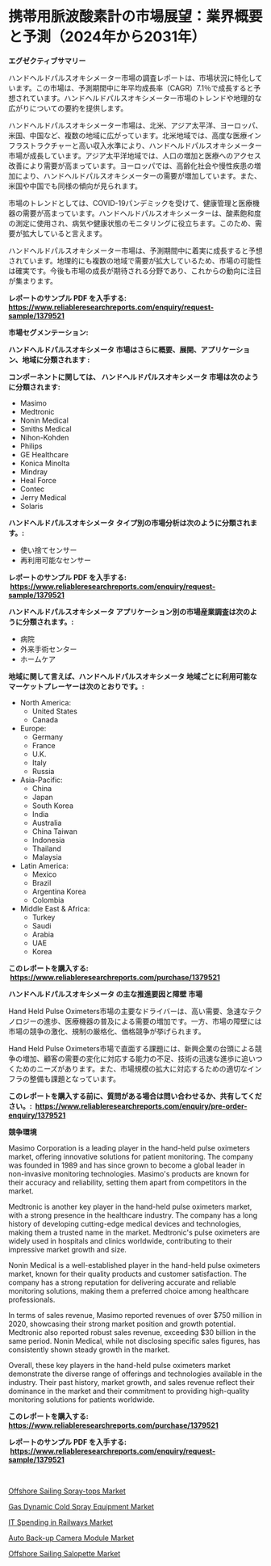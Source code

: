 <p><h1>携帯用脈波酸素計の市場展望：業界概要と予測（2024年から2031年）</h1></p><p><strong>エグゼクティブサマリー</strong></p>
<p><p>ハンドヘルドパルスオキシメーター市場の調査レポートは、市場状況に特化しています。この市場は、予測期間中に年平均成長率（CAGR）7.1％で成長すると予想されています。ハンドヘルドパルスオキシメーター市場のトレンドや地理的な広がりについての要約を提供します。</p><p>ハンドヘルドパルスオキシメーター市場は、北米、アジア太平洋、ヨーロッパ、米国、中国など、複数の地域に広がっています。北米地域では、高度な医療インフラストラクチャーと高い収入水準により、ハンドヘルドパルスオキシメーター市場が成長しています。アジア太平洋地域では、人口の増加と医療へのアクセス改善により需要が高まっています。ヨーロッパでは、高齢化社会や慢性疾患の増加により、ハンドヘルドパルスオキシメーターの需要が増加しています。また、米国や中国でも同様の傾向が見られます。</p><p>市場のトレンドとしては、COVID-19パンデミックを受けて、健康管理と医療機器の需要が高まっています。ハンドヘルドパルスオキシメーターは、酸素飽和度の測定に使用され、病気や健康状態のモニタリングに役立ちます。このため、需要が拡大していると言えます。</p><p>ハンドヘルドパルスオキシメーター市場は、予測期間中に着実に成長すると予想されています。地理的にも複数の地域で需要が拡大しているため、市場の可能性は確実です。今後も市場の成長が期待される分野であり、これからの動向に注目が集まります。</p></p>
<p><strong>レポートのサンプル PDF を入手する: <a href="https://www.reliableresearchreports.com/enquiry/request-sample/1379521">https://www.reliableresearchreports.com/enquiry/request-sample/1379521</a></strong></p>
<p><strong>市場セグメンテーション:</strong></p>
<p><strong> ハンドヘルドパルスオキシメータ 市場はさらに概要、展開、アプリケーション、地域に分類されます :</strong></p>
<p><strong>コンポーネントに関しては、 ハンドヘルドパルスオキシメータ 市場は次のように分類されます: &nbsp;</strong></p>
<p><ul><li>Masimo</li><li>Medtronic</li><li>Nonin Medical</li><li>Smiths Medical</li><li>Nihon-Kohden</li><li>Philips</li><li>GE Healthcare</li><li>Konica Minolta</li><li>Mindray</li><li>Heal Force</li><li>Contec</li><li>Jerry Medical</li><li>Solaris</li></ul></p>
<p><strong> ハンドヘルドパルスオキシメータ タイプ別の市場分析は次のように分類されます。:</strong></p>
<p><ul><li>使い捨てセンサー</li><li>再利用可能なセンサー</li></ul></p>
<p><strong>レポートのサンプル PDF を入手する: &nbsp;<a href="https://www.reliableresearchreports.com/enquiry/request-sample/1379521">https://www.reliableresearchreports.com/enquiry/request-sample/1379521</a></strong></p>
<p><strong> ハンドヘルドパルスオキシメータ アプリケーション別の市場産業調査は次のように分類されます。:</strong></p>
<p><ul><li>病院</li><li>外来手術センター</li><li>ホームケア</li></ul></p>
<p><strong>地域に関して言えば、ハンドヘルドパルスオキシメータ 地域ごとに利用可能なマーケットプレーヤーは次のとおりです。:</strong></p>
<p><ul>
    <li>
        North America:
        <ul>
            <li>United States</li>
            <li>Canada</li>
        </ul>
    </li>
    <li>
        Europe:
        <ul>
            <li>Germany</li>
            <li>France</li>
            <li>U.K.</li>
            <li>Italy</li>
            <li>Russia</li>
        </ul>
    </li>
    <li>
        Asia-Pacific:
        <ul>
            <li>China</li>
            <li>Japan</li>
            <li>South Korea</li>
            <li>India</li>
            <li>Australia</li>
            <li>China Taiwan</li>
            <li>Indonesia</li>
            <li>Thailand</li>
            <li>Malaysia</li>
        </ul>
    </li>
    <li>
        Latin America:
        <ul>
            <li>Mexico</li>
            <li>Brazil</li>
            <li>Argentina Korea</li>
            <li>Colombia</li>
        </ul>
    </li>
    <li>
        Middle East & Africa:
        <ul>
            <li>Turkey</li>
            <li>Saudi</li>
            <li>Arabia</li>
            <li>UAE</li>
            <li>Korea</li>
        </ul>
    </li>
    </ul></p>
<p><strong>このレポートを購入する: &nbsp;<a href="https://www.reliableresearchreports.com/purchase/1379521">https://www.reliableresearchreports.com/purchase/1379521</a></strong></p>
<p><strong>ハンドヘルドパルスオキシメータ の主な推進要因と障壁 市場</strong></p>
<p><p>Hand Held Pulse Oximeters市場の主要なドライバーは、高い需要、急速なテクノロジーの進歩、医療機器の普及による需要の増加です。一方、市場の障壁には市場の競争の激化、規制の厳格化、価格競争が挙げられます。</p><p>Hand Held Pulse Oximeters市場で直面する課題には、新興企業の台頭による競争の増加、顧客の需要の変化に対応する能力の不足、技術の迅速な進歩に追いつくためのニーズがあります。また、市場規模の拡大に対応するための適切なインフラの整備も課題となっています。</p></p>
<p><strong>このレポートを購入する前に、質問がある場合は問い合わせるか、共有してください。:&nbsp; <a href="https://www.reliableresearchreports.com/enquiry/pre-order-enquiry/1379521">https://www.reliableresearchreports.com/enquiry/pre-order-enquiry/1379521</a></strong></p>
<p><strong>競争環境</strong></p>
<p><p>Masimo Corporation is a leading player in the hand-held pulse oximeters market, offering innovative solutions for patient monitoring. The company was founded in 1989 and has since grown to become a global leader in non-invasive monitoring technologies. Masimo's products are known for their accuracy and reliability, setting them apart from competitors in the market.</p><p>Medtronic is another key player in the hand-held pulse oximeters market, with a strong presence in the healthcare industry. The company has a long history of developing cutting-edge medical devices and technologies, making them a trusted name in the market. Medtronic's pulse oximeters are widely used in hospitals and clinics worldwide, contributing to their impressive market growth and size.</p><p>Nonin Medical is a well-established player in the hand-held pulse oximeters market, known for their quality products and customer satisfaction. The company has a strong reputation for delivering accurate and reliable monitoring solutions, making them a preferred choice among healthcare professionals.</p><p>In terms of sales revenue, Masimo reported revenues of over $750 million in 2020, showcasing their strong market position and growth potential. Medtronic also reported robust sales revenue, exceeding $30 billion in the same period. Nonin Medical, while not disclosing specific sales figures, has consistently shown steady growth in the market.</p><p>Overall, these key players in the hand-held pulse oximeters market demonstrate the diverse range of offerings and technologies available in the industry. Their past history, market growth, and sales revenue reflect their dominance in the market and their commitment to providing high-quality monitoring solutions for patients worldwide.</p></p>
<p><strong>このレポートを購入する: &nbsp; <a href="https://www.reliableresearchreports.com/purchase/1379521">https://www.reliableresearchreports.com/purchase/1379521</a></strong></p>
<p><strong>レポートのサンプル PDF を入手する: &nbsp;<a href="https://www.reliableresearchreports.com/enquiry/request-sample/1379521">https://www.reliableresearchreports.com/enquiry/request-sample/1379521</a></strong><strong></strong></p>
<p>&nbsp;</p>
<p><p><a href="https://ivy-potential-64b.notion.site/Offshore-Sailing-Spray-tops-Market-Research-Report-Provides-Critical-Insights-that-can-help-Shape-Bu-7303191d831e4cf9957b9299a8efe6f0">Offshore Sailing Spray-tops Market</a></p><p><a href="https://github.com/yemakinde/Market-Research-Report-List-1/blob/main/gas-dynamic-cold-spray-equipment-market.md">Gas Dynamic Cold Spray Equipment Market</a></p><p><a href="https://github.com/Alonsoolds3wq1d81czn8rbol/Market-Research-Report-List-1/blob/main/it-spending-in-railways-market.md">IT Spending in Railways Market</a></p><p><a href="https://view.publitas.com/reportprime-1/auto-back-up-camera-module-market-size-market-trends-and-growth-outlook-forecasted-for-period-from-2024-to-2031/">Auto Back-up Camera Module Market</a></p><p><a href="https://nifty-kite-d51.notion.site/Offshore-Sailing-Salopette-Market-Research-Report-Provides-Critical-Insights-that-can-help-Shape-Bus-b7ac9efab7534b1f99e3bb70961b34d5">Offshore Sailing Salopette Market</a></p></p>